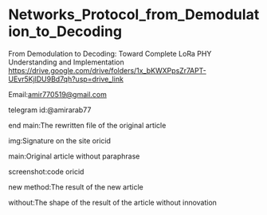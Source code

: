# Networks_Protocol_from_Demodulation_to_Decoding
From Demodulation to Decoding: Toward Complete LoRa PHY Understanding and Implementation
https://drive.google.com/drive/folders/1x_bKWXPpsZr7APT-UEvr5KjlDU9Bd7qh?usp=drive_link

Email:amir770519@gmail.com

telegram id:@amirarab77

end main:The rewritten file of the original article

img:Signature on the site oricid

main:Original article without paraphrase

screenshot:code oricid

new method:The result of the new article

without:The shape of the result of the article without innovation

